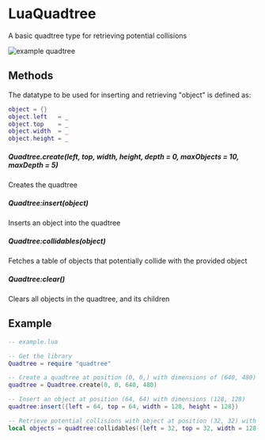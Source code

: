 # LuaQuadtree
A basic quadtree type for retrieving potential collisions

![example quadtree](https://cloud.githubusercontent.com/assets/8511306/9291243/e1edad9c-43f7-11e5-8956-a5894201bbca.png)

## Methods

The datatype to be used for inserting and retrieving "object" is defined as:

``` Lua
object = {}
object.left   = _
object.top    = _
object.width  = _
object.height = _
```

##### Quadtree.create(left, top, width, height, depth = 0, maxObjects = 10, maxDepth = 5)

Creates the quadtree


##### Quadtree:insert(object)

Inserts an object into the quadtree

##### Quadtree:collidables(object)

Fetches a table of objects that potentially collide with the provided object

##### Quadtree:clear()

Clears all objects in the quadtree, and its children

## Example

``` Lua
-- example.lua

-- Get the library
Quadtree = require "quadtree"

-- Create a quadtree at position (0, 0,) with dimensions of (640, 480)
quadtree = Quadtree.create(0, 0, 640, 480)

-- Insert an object at position (64, 64) with dimensions (128, 128)
quadtree:insert({left = 64, top = 64, width = 128, height = 128})

-- Retrieve potential collisions with object at position (32, 32) with dimensions (128, 128)
local objects = quadtree:collidables({left = 32, top = 32, width = 128, height = 128})
```

